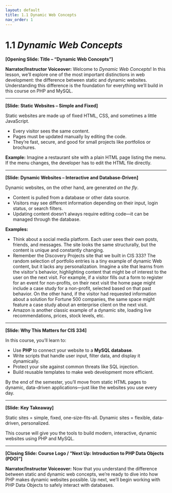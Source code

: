 ```yaml
---
layout: default
title: 1.1 Dynamic Web Concepts
nav_order: 1
---
```


# 1.1 *Dynamic Web Concepts*

**\[Opening Slide: Title – “Dynamic Web Concepts”]**

**Narrator/Instructor Voiceover:**
Welcome to *Dynamic Web Concepts*! In this lesson, we’ll explore one of the most important distinctions in web development: the difference between static and dynamic websites. Understanding this difference is the foundation for everything we’ll build in this course on PHP and MySQL.

---

**\[Slide: Static Websites – Simple and Fixed]**

Static websites are made up of fixed HTML, CSS, and sometimes a little JavaScript.

* Every visitor sees the same content.
* Pages must be updated manually by editing the code.
* They’re fast, secure, and good for small projects like portfolios or brochures.

**Example:**
Imagine a restaurant site with a plain HTML page listing the menu. If the menu changes, the developer has to edit the HTML file directly.

---

**\[Slide: Dynamic Websites – Interactive and Database-Driven]**

Dynamic websites, on the other hand, are generated *on the fly*.

* Content is pulled from a database or other data source.
* Visitors may see different information depending on their input, login status, or search filters.
* Updating content doesn’t always require editing code—it can be managed through the database.

**Examples:**

* Think about a social media platform. Each user sees their own posts, friends, and messages. The site looks the same structurally, but the content is unique and constantly changing.
* Remember the Discovery Projects site that we built in CIS 333? The random selection of portfolio entries is a tiny example of dynamic Web content, but it lacks any personalization. Imagine a site that learns from the visitor's behavior, highlighting content that might be of interest to the user on the next visit. For example, if a visitor fills out a form to register for an event for non-profits, on their next visit the home page might include a case study for a non-profit, selected based on that past behavior. On the other hand, if the visitor had requested information about a solution for Fortune 500 companies, the same space might feature a case study about an enterprise client on the next visit.
* Amazon is another classic example of a dynamic site, loading live recommendations, prices, stock levels, etc.

---

**\[Slide: Why This Matters for CIS 334]**

In this course, you’ll learn to:

* Use **PHP** to connect your website to a **MySQL database**.
* Write scripts that handle user input, filter data, and display it dynamically.
* Protect your site against common threats like SQL injection.
* Build reusable templates to make web development more efficient.

By the end of the semester, you’ll move from static HTML pages to dynamic, data-driven applications—just like the websites you use every day.

---

**\[Slide: Key Takeaway]**

Static sites = simple, fixed, one-size-fits-all.
Dynamic sites = flexible, data-driven, personalized.

This course will give you the tools to build modern, interactive, dynamic websites using PHP and MySQL.

---

**\[Closing Slide: Course Logo / “Next Up: Introduction to PHP Data Objects (PDO)”]**

**Narrator/Instructor Voiceover:**
Now that you understand the difference between static and dynamic web concepts, we’re ready to dive into how PHP makes dynamic websites possible. Up next, we’ll begin working with PHP Data Objects to safely interact with databases.
